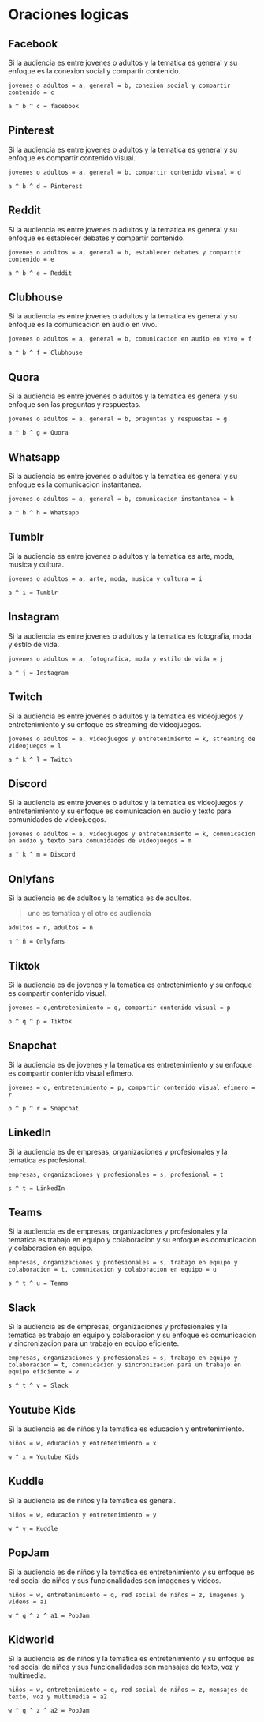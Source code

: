 # Oraciones logicas

## Facebook

Si la audiencia es entre jovenes o adultos y la tematica es general y su
enfoque es la conexion social y compartir contenido.

`jovenes o adultos = a, general = b, conexion social y compartir
contenido = c`

`a ^ b ^ c = facebook`

## Pinterest

Si la audiencia es entre jovenes o adultos y la tematica es general
y su enfoque es compartir contenido visual.

`jovenes o adultos = a, general = b, compartir contenido visual = d`

`a ^ b ^ d = Pinterest`

## Reddit

Si la audiencia es entre jovenes o adultos y la tematica es general y su
enfoque es establecer debates y compartir contenido.

`jovenes o adultos = a, general = b, establecer debates y compartir
contenido = e`

`a ^ b ^ e = Reddit`

## Clubhouse

Si la audiencia es entre jovenes o adultos y la tematica es general y su
enfoque es la comunicacion en audio en vivo.

`jovenes o adultos = a, general = b, comunicacion en audio en vivo = f`

`a ^ b ^ f = Clubhouse`

## Quora

Si la audiencia es entre jovenes o adultos y la tematica es general y su
enfoque son las preguntas y respuestas.

`jovenes o adultos = a, general = b, preguntas y respuestas = g`

`a ^ b ^ g = Quora`

## Whatsapp

Si la audiencia es entre jovenes o adultos y la tematica es general y su
enfoque es la comunicacion instantanea.

`jovenes o adultos = a, general = b, comunicacion instantanea = h`

`a ^ b ^ h = Whatsapp`

## Tumblr

Si la audiencia es entre jovenes o adultos y la tematica es arte, moda,
musica y cultura.

`jovenes o adultos = a, arte, moda, musica y cultura = i`

`a ^ i = Tumblr`

## Instagram

Si la audiencia es entre jovenes o adultos y la tematica es fotografia,
moda y estilo de vida.

`jovenes o adultos = a, fotografica, moda y estilo de vida = j`

`a ^ j = Instagram`

## Twitch

Si la audiencia es entre jovenes o adultos y la tematica es videojuegos y
entretenimiento y su enfoque es streaming de videojuegos.

`jovenes o adultos = a, videojuegos y entretenimiento = k, streaming de videojuegos = l`

`a ^ k ^ l = Twitch`

## Discord

Si la audiencia es entre jovenes o adultos y la tematica es videojuegos y
entretenimiento y su enfoque es comunicacion en audio y texto para
comunidades de videojuegos.

`jovenes o adultos = a, videojuegos y entretenimiento = k, comunicacion en audio y texto para comunidades de videojuegos = m`

`a ^ k ^ m = Discord`

## Onlyfans

Si la audiencia es de adultos y la tematica es de adultos.

> uno es tematica y el otro es audiencia

`adultos = n, adultos = ñ`

`n ^ ñ = Onlyfans`

## Tiktok

Si la audiencia es de jovenes y la tematica es entretenimiento y su enfoque es compartir contenido visual.

`jovenes = o,entretenimiento = q, compartir contenido visual = p`

`o ^ q ^ p = Tiktok`

## Snapchat

Si la audiencia es de jovenes y la tematica es entretenimiento y su enfoque es compartir contenido visual efimero.

`jovenes = o, entretenimiento = p, compartir contenido visual efimero = r`

`o ^ p ^ r = Snapchat`

## LinkedIn

Si la audiencia es de empresas, organizaciones y profesionales y la tematica es profesional.

`empresas, organizaciones y profesionales = s, profesional = t`

`s ^ t = LinkedIn`

## Teams

Si la audiencia es de empresas, organizaciones y profesionales y la tematica es trabajo en equipo y colaboracion y su enfoque es
comunicacion y colaboracion en equipo.

`empresas, organizaciones y profesionales = s, trabajo en equipo y colaboracion = t, comunicacion y colaboracion en equipo = u`

`s ^ t ^ u = Teams`

## Slack

Si la audiencia es de empresas, organizaciones y profesionales y la tematica es trabajo en equipo y colaboracion y su enfoque es
comunicacion y sincronizacion para un trabajo en equipo eficiente.

`empresas, organizaciones y profesionales = s, trabajo en equipo y colaboracion = t, comunicacion y sincronizacion para un trabajo en equipo eficiente = v`

`s ^ t ^ v = Slack`

## Youtube Kids

Si la audiencia es de niños y la tematica es educacion y entretenimiento.

`niños = w, educacion y entretenimiento = x`

`w ^ x = Youtube Kids`

## Kuddle

Si la audiencia es de niños y la tematica es general.

`niños = w, educacion y entretenimiento = y`

`w ^ y = Kuddle`

## PopJam

Si la audiencia es de niños y la tematica es entretenimiento y su enfoque es red social de niños  y sus funcionalidades son
imagenes y videos.

`niños = w, entretenimiento = q, red social de niños = z, imagenes y videos = a1`

`w ^ q ^ z ^ a1 = PopJam`

## Kidworld

Si la audiencia es de niños y la tematica es entretenimiento y su enfoque es red social de niños  y sus funcionalidades son
mensajes de texto, voz y multimedia.

`niños = w, entretenimiento = q, red social de niños = z, mensajes de texto, voz y multimedia = a2`

`w ^ q ^ z ^ a2 = PopJam`
